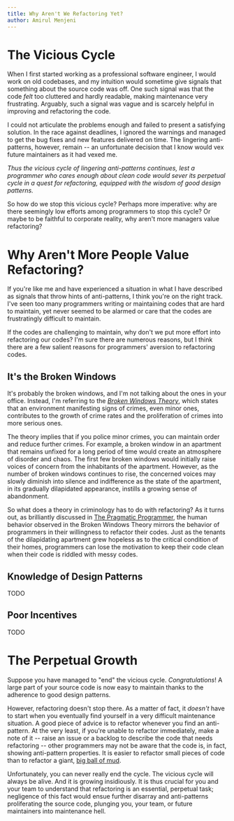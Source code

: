 ```yaml
---
title: Why Aren't We Refactoring Yet?
author: Amirul Menjeni
---
```


# The Vicious Cycle

When I first started working as a professional software engineer, I would work
on old codebases, and my intuition would sometime give signals that something
about the source code was off. One such signal was that the code _felt_ too
cluttered and hardly readable, making maintenance very frustrating. Arguably,
such a signal was vague and is scarcely helpful in improving and refactoring the
code.

I could not articulate the problems enough and failed to present
a satisfying solution. In the race against deadlines, I ignored the
warnings and managed to get the bug fixes and new features delivered on
time. The lingering anti-patterns, however, remain -- an unfortunate decision
that I know would vex future maintainers as it had vexed me.

_Thus the vicious cycle of lingering anti-patterns continues, lest a  programmer
who cares enough about clean code would sever its perpetual cycle in a quest for
refactoring, equipped with the wisdom of good design patterns._

So how do we stop this vicious cycle? Perhaps more imperative: why are there
seemingly low efforts among programmers to stop this cycle? Or maybe to be
faithful to corporate reality, why aren't more managers value refactoring?

# Why Aren't More People Value Refactoring?

If you're like me and have experienced a situation in what I have described as
signals that throw hints of anti-patterns, I think you're on the right track.
I've seen too many programmers writing or maintaining codes that are hard to
maintain, yet never seemed to be alarmed or care that the codes are
frustratingly difficult to maintain.

If the codes are challenging to maintain, why don't we put more effort into
refactoring our codes? I'm sure there are numerous reasons, but I think there
are a few salient reasons for programmers' aversion to refactoring codes.

## It's the Broken Windows

It's probably the broken windows, and I'm not talking about the ones in your
office. Instead, I'm referring to the [_Broken Windows Theory_](https://en.wikipedia.org/wiki/Broken_windows_theory), which states that
an environment manifesting signs of crimes, even minor ones, contributes to the growth of crime rates and the proliferation of crimes into more serious ones.

The theory implies that if you police minor crimes, you can maintain order and
reduce further crimes. For example, a broken window in an apartment that remains
unfixed for a long period of time would create an atmosphere of disorder and
chaos. The first few broken windows would initially raise voices of
concern from the inhabitants of the apartment. However, as the number of broken
windows continues to rise, the concerned voices may slowly diminish into silence
and indifference as the state of the apartment, in its gradually dilapidated
appearance, instills a growing sense of abandonment.

So what does a theory in criminology has to do with refactoring? As it turns
out, as brilliantly discussed in [The Pragmatic
Programmer](https://pragprog.com/titles/tpp20/the-pragmatic-programmer-20th-anniversary-edition/),
the human behavior observed in the Broken Windows Theory mirrors the behavior of
programmers in their willingness to refactor their codes. Just as the tenants of
the dilapidating apartment grew hopeless as to the critical condition of their
homes, programmers can lose the motivation to keep their code clean when their
code is riddled with messy codes.

## Knowledge of Design Patterns

TODO

## Poor Incentives

TODO

# The Perpetual Growth

Suppose you have managed to "end" the vicious cycle. _Congratulations_! A large
part of your source code is now easy to maintain thanks to the adherence to good
design patterns.

However, refactoring doesn't stop there. As a matter of fact, it _doesn't_ have
to start when you eventually find yourself in a very difficult maintenance
situation. A good piece of advice is to refactor whenever you find an
anti-pattern. At the very least, if you're unable to refactor immediately, make
a note of it -- raise an issue or a backlog to describe the code that needs
refactoring -- other programmers may not be aware that the code is, in fact,
showing anti-pattern properties. It is easier to refactor small pieces of code
than to refactor a giant, [big ball of
mud](https://thedomaindrivendesign.io/big-ball-of-mud/).

Unfortunately, you can never really end the cycle. The vicious cycle will always
be alive. And it is growing insidiously. It is thus crucial for you and your
team to understand that refactoring is an essential, perpetual task; negligence
of this fact would ensue further disarray and anti-patterns proliferating the
source code, plunging you, your team, or future maintainers into maintenance
hell.